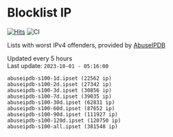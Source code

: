 # Blocklist IP

[![Hits](https://hits.seeyoufarm.com/api/count/incr/badge.svg?url=https%3A%2F%2Fgithub.com%2Fborestad%2Fblocklist-ip%2F&count_bg=%2379C83D&title_bg=%23555555&icon=&icon_color=%23E7E7E7&title=hits&edge_flat=false)](https://hits.seeyoufarm.com)  ![CI](https://img.shields.io/github/workflow/status/borestad/blocklist-ip/CI?style=flat-square)

Lists with worst IPv4 offenders, provided by [AbuseIPDB](https://www.abuseipdb.com/)

<!-- FOOTER-PLACEHOLDER -->
Updated every 5 hours<br>
Last update: `2023-10-01 - 05:16:00`
```
abuseipdb-s100-1d.ipset (22562 ip)
abuseipdb-s100-2d.ipset (27342 ip)
abuseipdb-s100-3d.ipset (30856 ip)
abuseipdb-s100-7d.ipset (39035 ip)
abuseipdb-s100-30d.ipset (62831 ip)
abuseipdb-s100-60d.ipset (87652 ip)
abuseipdb-s100-90d.ipset (111927 ip)
abuseipdb-s100-120d.ipset (120750 ip)
abuseipdb-s100-all.ipset (381548 ip)
```
